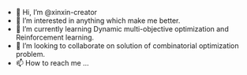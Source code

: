 - 👋 Hi, I’m @xinxin-creator
- 👀 I’m interested in anything which make me better.
- 🌱 I’m currently learning Dynamic multi-objective optimization and Reinforcement learning.
- 💞️ I’m looking to collaborate on solution of combinatorial optimization problem.
- 📫 How to reach me ...

<!---
xinxin-creator/xinxin-creator is a ✨ special ✨ repository because its `README.md` (this file) appears on your GitHub profile.
You can click the Preview link to take a look at your changes.
--->
